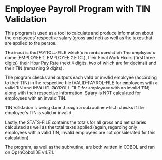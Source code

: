 # Employee Payroll Program with TIN Validation
This program is used as a tool to calculate and produce information about the employees' respective salary (gross and net) as well as the taxes that are applied to the person.

The input is the PAYROLL-FILE which's records consist of: The employee's name (EMPLOYEE 1, EMPLOYEE 2 ETC.), their Final Work Hours (first three digits), their Hour Pay Rate
(next 4 digits, two of which are for decimal) and their TIN (remaining 9 digits).

The program checks and outputs each valid or invalid employee (according to their TIN) in the respective file (VALID-PAYROL-FILE for employees with a valid TIN and 
INVALID-PAYROLL-FILE for employees with an invalid TIN) along with their respective information. Salary is NOT calculated for employees with an invalid TIN.

TIN Validation is being done through a subroutine which checks if the employee's TIN is valid or invalid.

Lastly, the STATS-FILE contains the totals for all gross and net salaries calculated as well as the total taxes applied (again, regarding only employees with a valid TIN,
invalid employees are not considerated for this calculation).

The program, as well as the subroutine, are both written in COBOL and ran on OpenCobolIDE v4.7.1.
